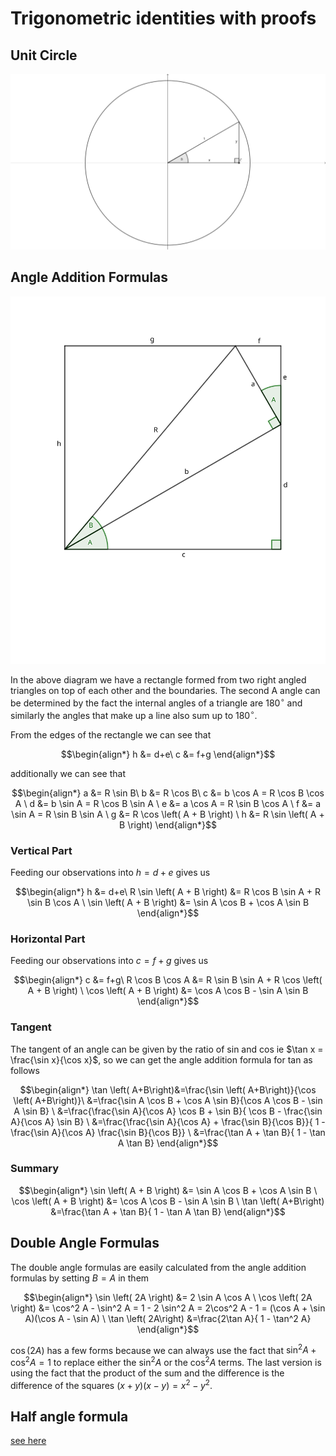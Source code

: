 # Trigonometric identities with proofs

## Unit Circle

![unit circle with the right angled triangle formed from the horizontal and vertical](./img/6f55e0f5-6cd6-49bb-b2ca-df796d57c66f.svg)

## Angle Addition Formulas


![geometric setup for angle addition formulas](./img/df02d9d5-3c82-44c0-80d1-1862582cfb23.svg)

In the above diagram we have a rectangle formed from two right angled triangles on top of each other and the boundaries. The second A angle can be determined by the fact the internal angles of a triangle are $180^{\circ}$ and similarly the angles that make up a line also sum up to $180^{\circ}$.

From the edges of the rectangle we can see that

``` math
\begin{align*}
h &= d+e\
c &= f+g
\end{align*}
```

additionally we can see that

``` math
\begin{align*}
a &= R \sin B\
b &= R \cos B\
c &= b \cos A = R \cos B \cos A \
d &= b \sin A = R \cos B \sin A \
e &= a \cos A = R \sin B \cos A \
f &= a \sin A = R \sin B \sin A \
g &= R \cos \left( A + B \right) \
h &= R \sin \left( A + B \right)
\end{align*}
```

### Vertical Part

Feeding our observations into $h = d+e$ gives us

``` math
\begin{align*}
h &= d+e\
 R \sin \left( A + B \right) &= R \cos B \sin A + R \sin B \cos A \
\sin \left( A + B \right) &= \sin A \cos B  +  \cos A \sin B
\end{align*}
```

### Horizontal Part

Feeding our observations into $c = f+g$ gives us

``` math
\begin{align*}
c &= f+g\
R \cos B \cos A &= R \sin B \sin A + R \cos \left( A + B \right) \
\cos \left( A + B \right) &= \cos A \cos B -  \sin A \sin B
\end{align*}
```

### Tangent

The tangent of an angle can be given by the ratio of sin and cos ie $\tan x = \frac{\sin x}{\cos x}$, so we can get the angle addition formula for tan as follows

``` math
\begin{align*}
\tan \left( A+B\right)&=\frac{\sin \left( A+B\right)}{\cos \left( A+B\right)}\
&=\frac{\sin A \cos B + \cos A \sin B}{\cos A \cos B - \sin A \sin B} \
&=\frac{\frac{\sin A}{\cos A} \cos B + \sin B}{ \cos B - \frac{\sin A}{\cos A} \sin B} \
&=\frac{\frac{\sin A}{\cos A} + \frac{\sin B}{\cos B}}{ 1 - \frac{\sin A}{\cos A} \frac{\sin B}{\cos B}} \
&=\frac{\tan A + \tan B}{ 1 - \tan A \tan B}
\end{align*}
```

### Summary


``` math
\begin{align*}
\sin \left( A + B \right) &= \sin A \cos B  +  \cos A \sin B \
\cos \left( A + B \right) &= \cos A \cos B -  \sin A \sin B \
\tan \left( A+B\right) &=\frac{\tan A + \tan B}{ 1 - \tan A \tan B}
\end{align*}
```

## Double Angle Formulas

The double angle formulas are easily calculated from the angle addition formulas by setting $B=A$ in them

``` math
\begin{align*}
\sin \left( 2A \right) &= 2 \sin A \cos A  \
\cos \left( 2A \right) &= \cos^2 A -  \sin^2 A = 1 - 2 \sin^2 A = 2\cos^2 A - 1 = (\cos A + \sin A)(\cos A - \sin A) \
\tan \left( 2A\right) &=\frac{2\tan A}{ 1 - \tan^2 A}
\end{align*}
```

$\cos \left( 2A \right)$ has a few forms because we can always use the fact that $\sin^2 A + \cos^2 A = 1$ to replace either the $\sin^2 A$ or the $\cos^2 A$ terms. The last version is using the fact that the product of the sum and the difference is the difference of the squares $(x+y)(x-y)=x^2-y^2$.

## Half angle formula

[see here](https://math.libretexts.org/Bookshelves/Algebra/Algebra_and_Trigonometry_1e_(OpenStax)/09%3A_Trigonometric_Identities_and_Equations/9.03%3A_Double-Angle_Half-Angle_and_Reduction_Formulas)
